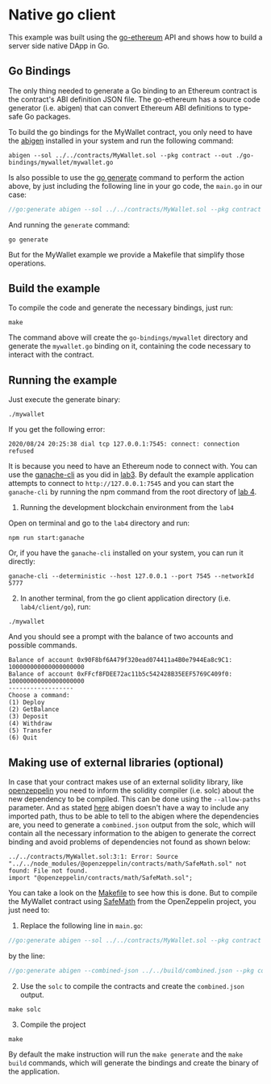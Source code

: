 # Native go client

This example was built using the [go-ethereum](https://github.com/ethereum/go-ethereum) API and shows how to build a server side native DApp in Go.

## Go Bindings

The only thing needed to generate a Go binding to an Ethereum contract is the contract's ABI definition JSON file.
The go-ethereum has a source code generator (i.e. abigen) that can convert Ethereum ABI definitions to type-safe Go packages.

To build the go bindings for the MyWallet contract, you only need to have the [abigen](https://github.com/ethereum/go-ethereum#executables) installed in your system and run the following command:

```
abigen --sol ../../contracts/MyWallet.sol --pkg contract --out ./go-bindings/mywallet/mywallet.go
```

Is also possible to use the [go generate](https://blog.golang.org/generate) command to perform the action above, by just including the following line in your go code, the `main.go` in our case:

```go
//go:generate abigen --sol ../../contracts/MyWallet.sol --pkg contract --out ./go-bindings/mywallet/mywallet.go
```

And running the `generate` command:
```
go generate
```

But for the MyWallet example we provide a Makefile that simplify those operations.

## Build the example

To compile the code and generate the necessary bindings, just run:
```
make
```

The command above will create the `go-bindings/mywallet` directory and generate the `mywallet.go` binding on it, containing the code necessary to interact with the contract.

## Running the example

Just execute the generate binary:
```
./mywallet
```

If you get the following error:
```
2020/08/24 20:25:38 dial tcp 127.0.0.1:7545: connect: connection refused
```

It is because you need to have an Ethereum node to connect with.
You can use the [ganache-cli](https://github.com/trufflesuite/ganache-cli) as
you did in [lab3](../../../lab3/README.md).
By default the example application attempts to connect to `http://127.0.0.1:7545` and you can start the `ganache-cli` by running the npm command from the root directory of [lab 4](../../README.md).


1. Running the development blockchain environment from the `lab4`

Open on terminal and go to the `lab4` directory and run:
```
npm run start:ganache
```

Or, if you have the `ganache-cli` installed on your system, you can run it directly:
```
ganache-cli --deterministic --host 127.0.0.1 --port 7545 --networkId 5777
```

2. In another terminal, from the go client application directory (i.e. `lab4/client/go`), run:
```
./mywallet
```

And you should see a prompt with the balance of two accounts and possible commands.
```
Balance of account 0x90F8bf6A479f320ead074411a4B0e7944Ea8c9C1: 100000000000000000000
Balance of account 0xFFcf8FDEE72ac11b5c542428B35EEF5769C409f0: 100000000000000000000
------------------
Choose a command:
(1) Deploy
(2) GetBalance
(3) Deposit
(4) Withdraw
(5) Transfer
(6) Quit
```

## Making use of external libraries (optional)

In case that your contract makes use of an external solidity library, like [openzeppelin](https://github.com/OpenZeppelin/openzeppelin-contracts) you need to inform the solidity compiler (i.e. solc) about the new dependency to be compiled.
This can be done using the `--allow-paths` parameter.
And as stated [here](https://github.com/ethereum/go-ethereum/pull/16683) abigen doesn't have a way to include any imported path, thus to be able to tell to the abigen where the dependencies are, you need to generate a `combined.json` output from the solc, which will contain all the necessary information to the abigen to generate the correct binding and avoid problems of dependencies not found as shown below:

```
../../contracts/MyWallet.sol:3:1: Error: Source "../../node_modules/@openzeppelin/contracts/math/SafeMath.sol" not found: File not found.
import "@openzeppelin/contracts/math/SafeMath.sol";
```

You can take a look on the [Makefile](./Makefile#L51) to see how this is done. But to compile the MyWallet contract using [SafeMath](https://github.com/OpenZeppelin/openzeppelin-contracts/blob/master/contracts/math/SafeMath.sol) from the OpenZeppelin project, you just need to:

1. Replace the following line in `main.go`:
```go
//go:generate abigen --sol ../../contracts/MyWallet.sol --pkg contract --out ./go-bindings/mywallet/mywallet.go
```

by the line:
```go
//go:generate abigen --combined-json ../../build/combined.json --pkg contract --out ./go-bindings/mywallet/mywallet.go
```

2. Use the `solc` to compile the contracts and create the `combined.json` output.

```
make solc
```

3. Compile the project
```
make
```

By default the make instruction will run the `make generate` and the  `make build` commands, which will generate the bindings and create the binary of the application.
